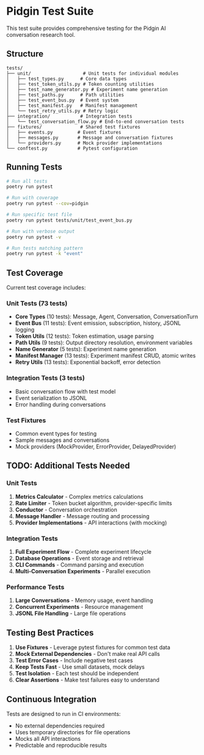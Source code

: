 # Pidgin Test Suite

This test suite provides comprehensive testing for the Pidgin AI conversation research tool.

## Structure

```
tests/
├── unit/                   # Unit tests for individual modules
│   ├── test_types.py      # Core data types
│   ├── test_token_utils.py # Token counting utilities
│   ├── test_name_generator.py # Experiment name generation
│   ├── test_paths.py      # Path utilities
│   ├── test_event_bus.py  # Event system
│   ├── test_manifest.py   # Manifest management
│   └── test_retry_utils.py # Retry logic
├── integration/           # Integration tests
│   └── test_conversation_flow.py # End-to-end conversation tests
├── fixtures/              # Shared test fixtures
│   ├── events.py         # Event fixtures
│   ├── messages.py       # Message and conversation fixtures
│   └── providers.py      # Mock provider implementations
└── conftest.py           # Pytest configuration

```

## Running Tests

```bash
# Run all tests
poetry run pytest

# Run with coverage
poetry run pytest --cov=pidgin

# Run specific test file
poetry run pytest tests/unit/test_event_bus.py

# Run with verbose output
poetry run pytest -v

# Run tests matching pattern
poetry run pytest -k "event"
```

## Test Coverage

Current test coverage includes:

### Unit Tests (73 tests)
- **Core Types** (10 tests): Message, Agent, Conversation, ConversationTurn
- **Event Bus** (11 tests): Event emission, subscription, history, JSONL logging
- **Token Utils** (12 tests): Token estimation, usage parsing
- **Path Utils** (9 tests): Output directory resolution, environment variables
- **Name Generator** (5 tests): Experiment name generation
- **Manifest Manager** (13 tests): Experiment manifest CRUD, atomic writes
- **Retry Utils** (13 tests): Exponential backoff, error detection

### Integration Tests (3 tests)
- Basic conversation flow with test model
- Event serialization to JSONL
- Error handling during conversations

### Test Fixtures
- Common event types for testing
- Sample messages and conversations
- Mock providers (MockProvider, ErrorProvider, DelayedProvider)

## TODO: Additional Tests Needed

### Unit Tests
1. **Metrics Calculator** - Complex metrics calculations
2. **Rate Limiter** - Token bucket algorithm, provider-specific limits
3. **Conductor** - Conversation orchestration
4. **Message Handler** - Message routing and processing
5. **Provider Implementations** - API interactions (with mocking)

### Integration Tests
1. **Full Experiment Flow** - Complete experiment lifecycle
2. **Database Operations** - Event storage and retrieval
3. **CLI Commands** - Command parsing and execution
4. **Multi-Conversation Experiments** - Parallel execution

### Performance Tests
1. **Large Conversations** - Memory usage, event handling
2. **Concurrent Experiments** - Resource management
3. **JSONL File Handling** - Large file operations

## Testing Best Practices

1. **Use Fixtures** - Leverage pytest fixtures for common test data
2. **Mock External Dependencies** - Don't make real API calls
3. **Test Error Cases** - Include negative test cases
4. **Keep Tests Fast** - Use small datasets, mock delays
5. **Test Isolation** - Each test should be independent
6. **Clear Assertions** - Make test failures easy to understand

## Continuous Integration

Tests are designed to run in CI environments:
- No external dependencies required
- Uses temporary directories for file operations
- Mocks all API interactions
- Predictable and reproducible results